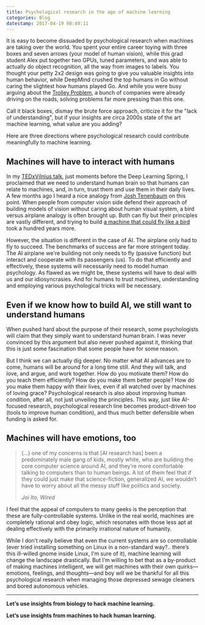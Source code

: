 ```yaml
---
title: Psychological research in the age of machine learning
categories: Blog
datestamp: 2017-04-19 08:49:11
---
```


It is easy to become dissuaded by psychological research when machines are taking over the world. You spent your entire career toying with three boxes and seven arrows (your model of human vision), while this grad student Alex put together two GPUs, tuned parameters, and was able to actually do object recognition, all the way from images to labels. You thought your petty 2x2 design was going to give you valuable insights into human behavior, while DeepMind crushed the top humans in Go without caring the slightest how humans played Go. And while you were busy arguing about the [Trolley Problem](https://en.wikipedia.org/wiki/Trolley_problem), a bunch of companies were already driving on the roads, solving problems far more pressing than this one.

Call it black boxes, dismay the brute force approach, criticize it for the "lack of understanding", but if your insights are circa 2000s state of the art machine learning, what value are you adding?

Here are three directions where psychological research could contribute meaningfully to machine learning.

## Machines will have to interact with humans

In my [TEDxVilnius talk](https://klab.lt/education/lectures/2012-tedx/), just moments before the Deep Learning Spring, I proclaimed that we need to understand human brain so that humans can relate to machines, and, in turn, trust them and use them in their daily lives. A few months ago I heard a nice analogy from [Josh Tenenbaum](http://web.mit.edu/cocosci/josh.html) on this point. When people from computer vision side defend their approach of building models of vision without caring about human visual system, a bird versus airplane analogy is often brought up. Both can fly but their principles are vastly different, and trying to build [a machine that could fly like a bird](https://www.youtube.com/watch?v=nnR8fDW3Ilo) took a hundred years more.

However, the situation is different in the case of AI. The airplane only had to fly to succeed. The benchmarks of success are far more stringent today. The AI airplane we're building not only needs to fly (passive function) but interact and cooperate with its passengers (us). To do that efficiently and effectively, these systems will necessarily need to model human psychology. As flawed as we might be, these systems will have to deal with us and our idiosyncrasies. And for humans to trust machines, understanding and employing various psychological tricks will be necessary.

## Even if we know how to build AI, we still want to understand humans

When pushed hard about the purpose of their research, some psychologists will claim that they simply want to understand human brain. I was never convinced by this argument but also never pushed against it, thinking that this is just some fascination that some people have for some reason.

But I think we can actually dig deeper. No matter what AI advances are to come, humans will be around for a long time still. And they will talk, and love, and argue, and work together. How do you motivate them? How do you teach them efficiently? How do you make them better people? How do you make them happy with their lives, even if all watched over by machines of loving grace? Psychological research is also about improving human condition, after all, not just unveiling the principles. This way, just like AI-focused research, psychological research line becomes product-driven too (tools to improve human condition), and thus much better defensible when funding is asked for.

## Machines will have emotions, too

> (…) one of my concerns is that [AI research has] been a predominately male gang of kids, mostly white, who are building the core computer science around AI, and they’re more comfortable talking to computers than to human beings. A lot of them feel that if they could just make that science-fiction, generalized AI, we wouldn’t have to worry about all the messy stuff like politics and society.
>
> *Joi Ito, Wired*

I feel that the appeal of computers to many geeks is the perception that these are fully-controllable systems. Unlike in the real world, machines are completely rational and obey logic, which resonates with those less apt at dealing effectively with the primarily irrational nature of humanity.

While I don’t really believe that even the current systems are so controllable (ever tried installing something on Linux in a non-standard way?.. there’s this ill-willed gnome inside Linux, I'm sure of it), machine learning will change the landscape drastically. But I’m willing to bet that as a by-product of making machines intelligent, we will get machines with their own quirks––emotions, feelings, and thoughts––and boy will we be thankful for all this psychological research when managing those depressed sewage cleaners and bored autonomous vehicles.

***

**Let’s use insights from biology to hack machine learning.**

**Let’s use insights from machines to hack human learning.**
